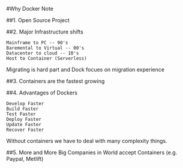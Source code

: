 #Why Docker Note

##1. Open Source Project

##2. Major Infrastructure shifts

	Mainframe to PC -- 90's
	Baremental to Virtual -- 00's
	Datacenter to cloud -- 10's
	Host to Container (Serverless)
	
Migrating is hard part and Dock focues on migration experience

##3. Containers are the fastest growing

##4. Advantages of Dockers
	
	Develop Faster
	Build Faster
	Test Faster
	Deploy Faster
	Update Faster
	Recover Faster

Without containers we have to deal with many complexity things.

##5. More and More Big Companies in World accept Containers (e.g. Paypal, Metlift)
